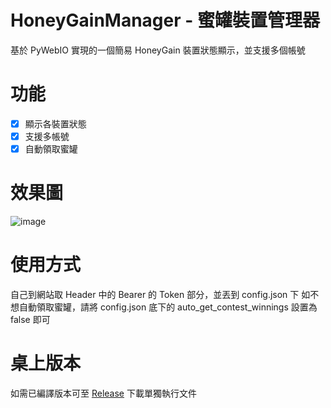 # HoneyGainManager - 蜜罐裝置管理器
基於 PyWebIO 實現的一個簡易 HoneyGain 裝置狀態顯示，並支援多個帳號

# 功能
- [X] 顯示各裝置狀態
- [X] 支援多帳號
- [X] 自動領取蜜罐

# 效果圖
![image](https://user-images.githubusercontent.com/25722976/168449617-ec58c3df-04fa-4e9c-a7f0-a8a65bfcfa94.png)

# 使用方式
自己到網站取 Header 中的 Bearer 的 Token 部分，並丟到 config.json 下
如不想自動領取蜜罐，請將 config.json 底下的 auto_get_contest_winnings 設置為 false 即可

# 桌上版本
如需已編譯版本可至 [Release](https://github.com/ontisme/HoneyGainManager/releases/tag/v1.0.1) 下載單獨執行文件
